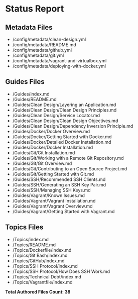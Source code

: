# Status Report

## Metadata Files

  - /config/metadata/clean-design.yml  
  - /config/metadata/README.md  
  - /config/metadata/github.yml  
  - /config/metadata/git.yml  
  - /config/metadata/vagrant-and-virtualbox.yml  
  - /config/metadata/deploying-with-docker.yml  

## Guides Files

  - /Guides/index.md  
  - /Guides/README.md  
  - /Guides/Clean Design/Layering an Application.md  
  - /Guides/Clean Design/Clean Design Principles.md  
  - /Guides/Clean Design/Service Locator.md  
  - /Guides/Clean Design/Clean Design Objectives.md  
  - /Guides/Clean Design/Dependency Inversion Principle.md  
  - /Guides/Docker/Docker Overview.md  
  - /Guides/Docker/Getting Started with Docker.md  
  - /Guides/Docker/Detailed Docker Installation.md  
  - /Guides/Docker/Docker Installation.md  
  - /Guides/Git/Git Installation.md  
  - /Guides/Git/Working with a Remote Git Repository.md  
  - /Guides/Git/Git Overview.md  
  - /Guides/Git/Contributing to an Open Source Project.md  
  - /Guides/Git/Getting Started with Git.md  
  - /Guides/SSH/Recommended SSH Clients.md  
  - /Guides/SSH/Generating an SSH Key Pair.md  
  - /Guides/SSH/Managing SSH Keys.md  
  - /Guides/Vagrant/Known Issues.md  
  - /Guides/Vagrant/Vagrant Installation.md  
  - /Guides/Vagrant/Vagrant Overview.md  
  - /Guides/Vagrant/Getting Started with Vagrant.md  

## Topics Files

  - /Topics/index.md  
  - /Topics/README.md  
  - /Topics/Dockerfile/index.md  
  - /Topics/Git Bash/index.md  
  - /Topics/GitHub/index.md  
  - /Topics/SSH Protocol/index.md  
  - /Topics/SSH Protocol/How Does SSH Work.md  
  - /Topics/Technical Debt/index.md  
  - /Topics/Vagrantfile/index.md  


  **Total Authored Files Count: 38**